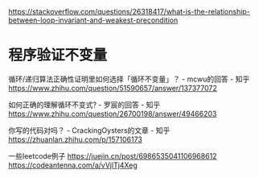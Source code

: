 https://stackoverflow.com/questions/26318417/what-is-the-relationship-between-loop-invariant-and-weakest-precondition









# 程序验证不变量







循环/递归算法正确性证明里如何选择「循环不变量」？ - mcwu的回答 - 知乎
https://www.zhihu.com/question/51590657/answer/137377072


如何正确的理解循环不变式? - 罗宸的回答 - 知乎
https://www.zhihu.com/question/26700198/answer/49466203

你写的代码对吗？ - CrackingOysters的文章 - 知乎
https://zhuanlan.zhihu.com/p/157106173

一些leetcode例子 https://juejin.cn/post/6986535041106968612  https://codeantenna.com/a/vVjlTj4Xeg



























